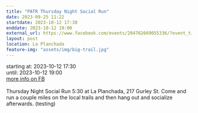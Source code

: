 ```yaml
---
title: "PATR Thursday Night Social Run"
date: 2023-09-25 11:22
startdate: 2023-10-12 17:30
enddate: 2023-10-12 19:00
external_url: https://www.facebook.com/events/204762669055336/?event_time_id=204762745721995
layout: post
location: La Planchada
feature-img: "assets/img/big-trail.jpg"
---
```


starting at: 2023-10-12 17:30<br>until: 2023-10-12 19:00<br><a href="https://www.facebook.com/events/204762669055336/?event_time_id=204762745721995">more info on FB</a><br><br>Thursday Night Social Run 5&#58;30 at La Planchada, 217 Gurley St. Come and run a couple miles on the local trails and then hang out and socialize afterwards. (testing)<br>
  <br>
  

